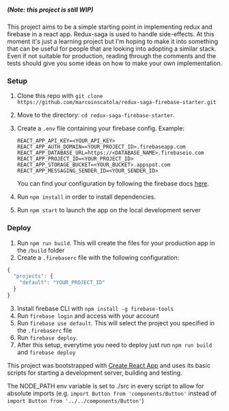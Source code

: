 ##### (Note: this project is still WIP)
This project aims to be a simple starting point in implementing redux and firebase in a react app. Redux-saga is used to handle side-effects.
At this moment it's just a learning project but I'm hoping to make it into something that can be useful for people that are looking into adopting a similar stack.
Even if not suitable for production, reading through the comments and the tests should give you some ideas on how to make your own implementation.

### Setup
1. Clone this repo with `git clone https://github.com/marcoinscatola/redux-saga-firebase-starter.git`
2. Move to the directory: `cd redux-saga-firebase-starter`.
3. Create a `.env` file containing your firebase config. Example:
    ```
    REACT_APP_API_KEY=<YOUR_API_KEY>
    REACT_APP_AUTH_DOMAIN=<YOUR_PROJECT_ID>.firebaseapp.com
    REACT_APP_DATABASE_URL=https://<DATABASE_NAME>.firebaseio.com
    REACT_APP_PROJECT_ID=<YOUR_PROJECT_ID>
    REACT_APP_STORAGE_BUCKET=<YOUR_BUCKET>.appspot.com
    REACT_APP_MESSAGING_SENDER_ID=<YOUR_SENDER_ID>
    ```
    You can find your configuration by following the firebase docs [here](https://firebase.google.com/docs/web/setup).
4. Run `npm install` in order to install dependencies.

5. Run `npm start` to launch the app on the local development server

### Deploy
1. Run `npm run build`. This will create the files for your production app in the `/build` folder
2. Create a `.firebaserc` file with the following configuration:
```js
{
  "projects": {
    "default": "YOUR_PROJECT_ID"
  }
}
```
3. Install firebase CLI with `npm install -g firebase-tools`
4. Run `firebase login` and access with your account
5. Run `firebase use default`. This will select the project you specified in the `.firebaserc` file
6. Run `firebase deploy`.
7. After this setup, everytime you need to deploy just run `npm run build` and `firebase deploy`

This project was bootstrapped with [Create React App](https://github.com/facebookincubator/create-react-app) and uses its basic scripts for starting a development server, building and testing.

The NODE_PATH env variable is set to ./src in every script to allow for absolute imports (e.g. ```import Button from 'components/Button'``` instead of ```import Button from '../../components/Button'```)
